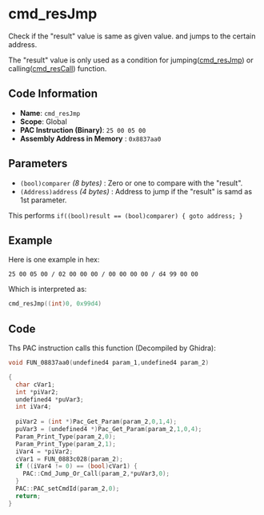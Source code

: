 # cmd_resJmp

Check if the "result" value is same as given value. and jumps to the certain address.

The "result" value is only used as a condition for jumping([cmd_resJmp](./cmd_resjmp.md)) or calling([cmd_resCall](./cmd_rescall.md)) function.

## Code Information

- **Name**: `cmd_resJmp`
- **Scope**: Global
- **PAC Instruction (Binary)**: `25 00 05 00`
- **Assembly Address in Memory** : `0x8837aa0`

## Parameters

- `(bool)comparer` *(8 bytes)* : Zero or one to compare with the "result".
- `(Address)address` *(4 bytes)* : Address to jump if the "result" is samd as 1st parameter.

This performs `if((bool)result == (bool)comparer) { goto address; }`

## Example

Here is one example in hex:

```25 00 05 00 / 02 00 00 00 / 00 00 00 00 / d4 99 00 00```

Which is interpreted as:

```c
cmd_resJmp((int)0, 0x99d4)
```

## Code

Ths PAC instruction calls this function (Decompiled by Ghidra):

```c
void FUN_08837aa0(undefined4 param_1,undefined4 param_2)

{
  char cVar1;
  int *piVar2;
  undefined4 *puVar3;
  int iVar4;
  
  piVar2 = (int *)Pac_Get_Param(param_2,0,1,4);
  puVar3 = (undefined4 *)Pac_Get_Param(param_2,1,0,4);
  Param_Print_Type(param_2,0);
  Param_Print_Type(param_2,1);
  iVar4 = *piVar2;
  cVar1 = FUN_0883c028(param_2);
  if ((iVar4 != 0) == (bool)cVar1) {
    PAC::Cmd_Jump_Or_Call(param_2,*puVar3,0);
  }
  PAC::PAC_setCmdId(param_2,0);
  return;
}
```

